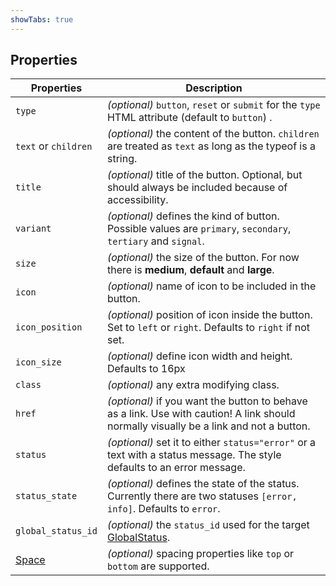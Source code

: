 ```yaml
---
showTabs: true
---
```


## Properties

| Properties                                  | Description                                                                                                                            |
| ------------------------------------------- | -------------------------------------------------------------------------------------------------------------------------------------- |
| `type`                                      | _(optional)_ `button`, `reset` or `submit` for the `type` HTML attribute (default to `button`) .                                       |
| `text` or `children`                        | _(optional)_ the content of the button. `children` are treated as `text` as long as the typeof is a string.                            |
| `title`                                     | _(optional)_ title of the button. Optional, but should always be included because of accessibility.                                    |
| `variant`                                   | _(optional)_ defines the kind of button. Possible values are `primary`, `secondary`, `tertiary` and `signal`.                          |
| `size`                                      | _(optional)_ the size of the button. For now there is **medium**, **default** and **large**.                                           |
| `icon`                                      | _(optional)_ name of icon to be included in the button.                                                                                |
| `icon_position`                             | _(optional)_ position of icon inside the button. Set to `left` or `right`. Defaults to `right` if not set.                             |
| `icon_size`                                 | _(optional)_ define icon width and height. Defaults to 16px                                                                            |
| `class`                                     | _(optional)_ any extra modifying class.                                                                                                |
| `href`                                      | _(optional)_ if you want the button to behave as a link. Use with caution! A link should normally visually be a link and not a button. |
| `status`                                    | _(optional)_ set it to either `status="error"` or a text with a status message. The style defaults to an error message.                |
| `status_state`                              | _(optional)_ defines the state of the status. Currently there are two statuses `[error, info]`. Defaults to `error`.                   |
| `global_status_id`                          | _(optional)_ the `status_id` used for the target [GlobalStatus](/uilib/components/global-status).                                      |
| [Space](/uilib/components/space/properties) | _(optional)_ spacing properties like `top` or `bottom` are supported.                                                                  |

